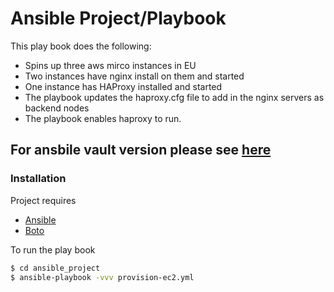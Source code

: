 # Ansible Project/Playbook

This play book does the following:

  - Spins up three aws mirco instances in EU
  - Two instances have nginx install on them and started
  - One instance has HAProxy installed and started
  - The playbook updates the haproxy.cfg file to add in the nginx servers as backend nodes
  - The playbook enables haproxy to run.
  
## For ansbile vault version please see [here](https://github.com/Steve-Walsh/ansible_project_vault)

### Installation

Project requires 
  - [Ansible](https://www.ansible.com/) 
  - [Boto](https://github.com/boto/boto)

 
To run the play book
```sh
$ cd ansible_project
$ ansible-playbook -vvv provision-ec2.yml
```

